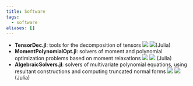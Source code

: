 ```yaml
---
title: Software
tags:
  - software
aliases: []
---
```



- **TensorDec.jl**: tools for the decomposition of tensors
	  [![](https://camo.githubusercontent.com/165f65b397345d34e2297d3a5f039dffe46c964e8f83f4433be3c8992e0e7e7f/68747470733a2f2f696d672e736869656c64732e696f2f62616467652f646f63732d626c75652e737667)](https://AlgebraicGeometricModeling.github.io/TensorDec.jl/) [![](https://camo.githubusercontent.com/95ae2865352ffb163232afa0e71ef6008d1400fe62dac506838e2b3a13d7e1b0/68747470733a2f2f696d672e736869656c64732e696f2f62616467652f736f757263652d6f72616e6765)](https://github.com/AlgebraicGeometricModeling/TensorDec.jl)(Julia) 
- **MomentPolynomialOpt.jl**: solvers of moment and polynomial optimization problems based on moment relaxations
	   [![](https://camo.githubusercontent.com/165f65b397345d34e2297d3a5f039dffe46c964e8f83f4433be3c8992e0e7e7f/68747470733a2f2f696d672e736869656c64732e696f2f62616467652f646f63732d626c75652e737667)](https://AlgebraicGeometricModeling.github.io/MomentPolynomialOpt.jl/) [![](https://camo.githubusercontent.com/95ae2865352ffb163232afa0e71ef6008d1400fe62dac506838e2b3a13d7e1b0/68747470733a2f2f696d672e736869656c64732e696f2f62616467652f736f757263652d6f72616e6765)](https://github.com/AlgebraicGeometricModeling/MomentPolynomialOpt.jl/) (Julia)
 - **AlgebraicSolvers.jl**: solvers of multivariate polynomial equations, using resultant constructions and computing truncated normal forms
	   [![](https://camo.githubusercontent.com/165f65b397345d34e2297d3a5f039dffe46c964e8f83f4433be3c8992e0e7e7f/68747470733a2f2f696d672e736869656c64732e696f2f62616467652f646f63732d626c75652e737667)](https://AlgebraicGeometricModeling.github.io/AlgebraicSolvers.jl/) [![](https://camo.githubusercontent.com/95ae2865352ffb163232afa0e71ef6008d1400fe62dac506838e2b3a13d7e1b0/68747470733a2f2f696d672e736869656c64732e696f2f62616467652f736f757263652d6f72616e6765)](https://github.com/AlgebraicGeometricModeling/AlgebraicSolvers.jl) (Julia)
